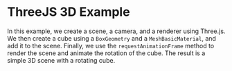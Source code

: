 # ThreeJS 3D Example

In this example, we create a scene, a camera, and a renderer using Three.js. We then create a cube using a `BoxGeometry` and a `MeshBasicMaterial`, and add it to the scene. Finally, we use the `requestAnimationFrame` method to render the scene and animate the rotation of the cube. The result is a simple 3D scene with a rotating cube.
